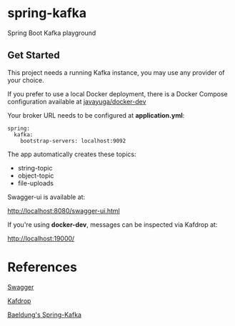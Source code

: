 # spring-kafka
Spring Boot Kafka playground

## Get Started

This project needs a running Kafka instance, you may use any provider of your choice.

If you prefer to use a local Docker deployment, there is a Docker Compose configuration available at [javayuga/docker-dev](https://github.com/javayuga/docker-dev/local-kafka)

Your broker URL needs to be configured at **application.yml**:

```
spring:
  kafka:
    bootstrap-servers: localhost:9092
```

The app automatically creates these topics:

- string-topic
- object-topic
- file-uploads

Swagger-ui is available at:

[http://localhost:8080/swagger-ui.html](http://localhost:8080/swagger-ui.html)

If you're using **docker-dev**, messages can be inspected via Kafdrop at:

[http://localhost:19000/](http://localhost:19000/)

# References

[Swagger](https://swagger.io/tools/swagger-ui/)

[Kafdrop](https://github.com/obsidiandynamics/kafdrop)

[Baeldung's Spring-Kafka](https://www.baeldung.com/spring-kafka)


